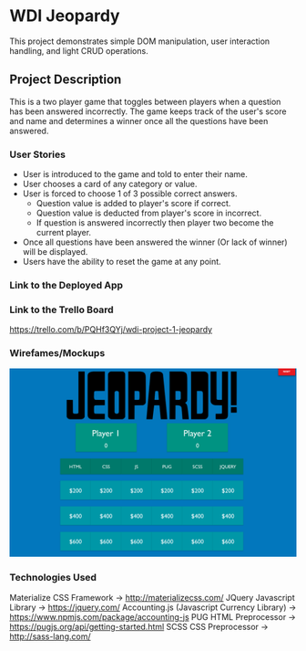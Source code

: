 # WDI Jeopardy

This project demonstrates simple DOM manipulation, user interaction handling, and light CRUD operations.

## Project Description

This is a two player game that toggles between players when a question has been answered incorrectly. The game keeps track of the user's score and name and determines a winner once all the questions have been answered.

### User Stories

* User is introduced to the game and told to enter their name.
* User chooses a card of any category or value.
* User is forced to choose 1 of 3 possible correct answers.
    * Question value is added to player's score if correct.
    * Question value is deducted from player's score in incorrect.
    * If question is answered incorrectly then player two become the current player.
* Once all questions have been answered the winner (Or lack of winner) will be displayed.
* Users have the ability to reset the game at any point.

### Link to the Deployed App



### Link to the Trello Board

https://trello.com/b/PQHf3QYj/wdi-project-1-jeopardy

### Wirefames/Mockups

![Alt text](/dist/images/WDI-Jeopardy_ScreenShot.png?raw=true "WDI Jeopardy ScreenShot")

### Technologies Used

Materialize CSS Framework -> http://materializecss.com/
JQuery Javascript Library -> https://jquery.com/
Accounting.js (Javascript Currency Library) -> https://www.npmjs.com/package/accounting-js
PUG HTML Preprocessor -> https://pugjs.org/api/getting-started.html
SCSS CSS Preprocessor -> http://sass-lang.com/